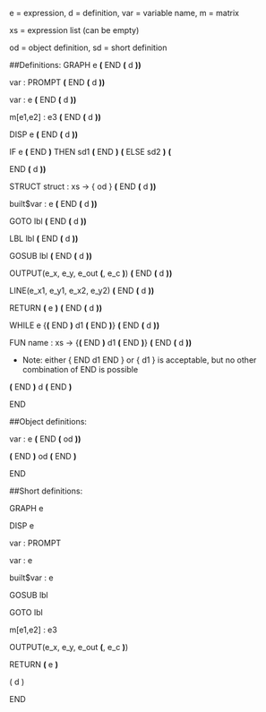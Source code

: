 e = expression, d = definition, var = variable name, m = matrix

xs = expression list (can be empty)

od = object definition, sd = short definition


##Definitions: 
GRAPH e **(** END **(** d **))**

var : PROMPT **(** END **(** d **))**

var : e **(** END **(** d **))**

m[e1,e2] : e3 **(** END **(** d **))**

DISP e **(** END **(** d **))**

IF e **(** END **)** THEN sd1 **(** END **)** **(** ELSE sd2 **)** **(** 

END **(** d **))**

STRUCT struct : xs -> { od } **(** END **(** d **))**

built$var : e **(** END **(** d **))**

GOTO lbl **(** END **(** d **))**

LBL lbl **(** END **(** d **))**

GOSUB lbl **(** END **(** d **))**

OUTPUT(e_x, e_y, e_out **(**, e_c **)**) **(** END **(** d **))**

LINE(e_x1, e_y1, e_x2, e_y2) **(** END **(** d **))**

RETURN **(** e **)** **(** END **(** d **))**

WHILE e {**(** END **)** d1 **(** END **)**} **(** END **(** d **))**

FUN name : xs -> {**(** END **)** d1 **(** END **)**} **(** END **(** d **))**

- Note: either { END d1 END } or { d1 } is acceptable, but no other combination of END is possible

**(** END **)** d **(** END **)**

END

##Object definitions:

var : e **(** END **(** od **))**

**(** END **)** od **(** END **)**

END

##Short definitions:

GRAPH e

DISP e

var : PROMPT

var : e

built$var : e

GOSUB lbl

GOTO lbl

m[e1,e2] : e3

OUTPUT(e_x, e_y, e_out **(**, e_c **)**)

RETURN **(** e **)**

( d )

END